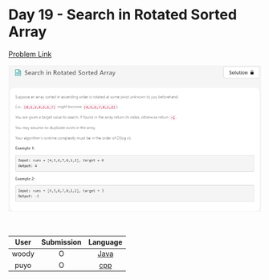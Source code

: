 # Day 19 - Search in Rotated Sorted Array

[Problem Link](https://leetcode.com/problems/search-in-rotated-sorted-array/)

![19-search-in-rotated-sorted-array](../images/19-search-in-rotated-sorted-array.png)

<br>

User  | Submission | Language
:--:  | :--------: | :-----:
woody | O          | [Java](./woody.md)
puyo | O          | [cpp](./puyo.cpp)
